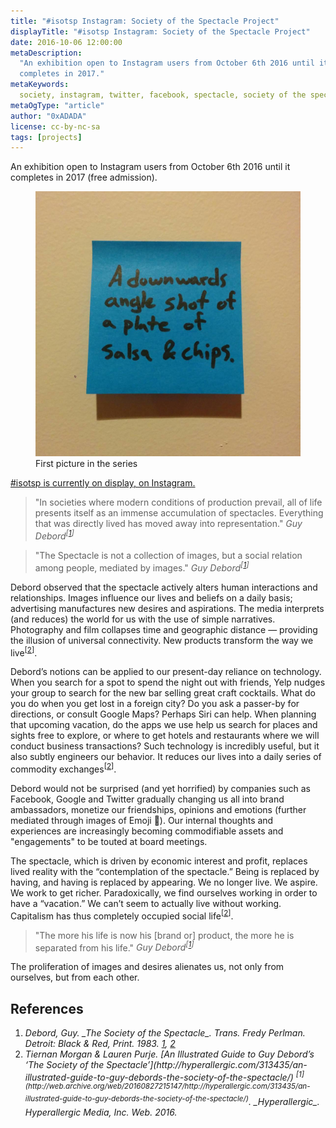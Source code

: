 ```yaml
---
title: "#isotsp Instagram: Society of the Spectacle Project"
displayTitle: "#isotsp Instagram: Society of the Spectacle Project"
date: 2016-10-06 12:00:00
metaDescription:
  "An exhibition open to Instagram users from October 6th 2016 until it
  completes in 2017."
metaKeywords:
  society, instagram, twitter, facebook, spectacle, society of the spectacle
metaOgType: "article"
author: "0xADADA"
license: cc-by-nc-sa
tags: [projects]
---
```


An exhibition open to Instagram users from October 6th 2016 until it completes
in 2017 (free admission).

<figure>
  <img src="/static/images/2016-10-06-salsa-n-chips.jpg"
    alt="First picture in the series"
    title="First picture in the series">
  <figcaption>First picture in the series</figcaption>
</figure>

[#isotsp is currently on display, on Instagram.](https://www.instagram.com/explore/tags/isotsp/)

> "In societies where modern conditions of production prevail, all of life
> presents itself as an immense accumulation of spectacles. Everything that was
> directly lived has moved away into representation."
> <cite>Guy Debord<sup class="Ref" id="ref:cite:1">[[1](#cite:1)]</sup></cite>

> "The Spectacle is not a collection of images, but a social relation among
> people, mediated by images."
> <cite>Guy Debord<sup class="Ref" id="ref:cite:2">[[1](#cite:1)]</sup></cite>

Debord observed that the spectacle actively alters human interactions and
relationships. Images influence our lives and beliefs on a daily basis;
advertising manufactures new desires and aspirations. The media interprets (and
reduces) the world for us with the use of simple narratives. Photography and
film collapses time and geographic distance — providing the illusion of
universal connectivity. New products transform the way we live<sup
class="Ref" id="ref:cite:2">[[2](#cite:2)]</sup>.

Debord’s notions can be applied to our present-day reliance on technology. When
you search for a spot to spend the night out with friends, Yelp nudges your
group to search for the new bar selling great craft cocktails. What do you do
when you get lost in a foreign city? Do you ask a passer-by for directions, or
consult Google Maps? Perhaps Siri can help. When planning that upcoming
vacation, do the apps we use help us search for places and sights free to
explore, or where to get hotels and restaurants where we will conduct business
transactions? Such technology is incredibly useful, but it also subtly engineers
our behavior. It reduces our lives into a daily series of commodity
exchanges<sup>[[2](#cite:2)]</sup>.

Debord would not be surprised (and yet horrified) by companies such as Facebook,
Google and Twitter gradually changing us all into brand ambassadors, monetize
our friendships, opinions and emotions (further mediated through images of Emoji
🤷). Our internal thoughts and experiences are increasingly becoming
commodifiable assets and "engagements" to be touted at board meetings.

The spectacle, which is driven by economic interest and profit, replaces lived
reality with the “contemplation of the spectacle.” Being is replaced by having,
and having is replaced by appearing. We no longer live. We aspire. We work to
get richer. Paradoxically, we find ourselves working in order to have a
“vacation.” We can’t seem to actually live without working. Capitalism has thus
completely occupied social life<sup>[[2](#cite:2)]</sup>.

> "The more his life is now his [brand or] product, the more he is separated
> from his life."
> <cite>Guy Debord<sup id="ref:cite:1">[[1](#cite:1)]</sup></cite>

The proliferation of images and desires alienates us, not only from ourselves,
but from each other.

## References

1. <cite id="cite:1">
   Debord, Guy.
   _The Society of the Spectacle_.
   Trans. Fredy Perlman.
   Detroit: Black & Red,
   Print.
   1983.
   <a class="RefBack" href="#ref:cite:1">1</a>,
   <a class="RefBack" href="#ref:cite:2">2</a>
   </cite>

1. <cite id="cite:2">
   Tiernan Morgan & Lauren Purje.
   [An Illustrated Guide to Guy Debord’s ‘The Society of the Spectacle’](http://hyperallergic.com/313435/an-illustrated-guide-to-guy-debords-the-society-of-the-spectacle/)
   <sup>[1](http://web.archive.org/web/20160827215147/http://hyperallergic.com/313435/an-illustrated-guide-to-guy-debords-the-society-of-the-spectacle/)</sup>.
   _Hyperallergic_.
   Hyperallergic Media, Inc.
   Web.
   2016.
   <a class="RefBack" href="#ref:cite:2"></a>
   </cite>
